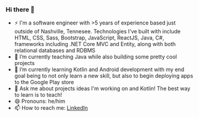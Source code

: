 ### Hi there 👋
- ⚡ I'm a software engineer with >5 years of experience based just outside of Nashville, Tennesee. Technologies I've built with include HTML, CSS, Sass, Bootstrap, JavaScript, ReactJS, Java, C#, frameworks including .NET Core MVC and Entity, along with both relational databases and RDBMS
- 🔭 I’m currently teaching Java while also building some pretty cool projects
- 🌱 I’m currently learning Kotlin and Android development with my end goal being to not only learn a new skill, but also to     begin deploying apps to the Google Play store
- 💬 Ask me about projects ideas I'm working on and Kotlin! The best way to learn is to teach!
- 😄 Pronouns: he/him
- 📫 How to reach me: [LinkedIn](https://www.linkedin.com/in/mmeacham92/)

<!--
**mmeacham92/mmeacham92** is a ✨ _special_ ✨ repository because its `README.md` (this file) appears on your GitHub profile.

Here are some ideas to get you started:

- 🔭 I’m currently working on ...
- 🌱 I’m currently learning ...
- 👯 I’m looking to collaborate on ...
- 🤔 I’m looking for help with ...
- 💬 Ask me about ...
- 📫 How to reach me: ...
- 😄 Pronouns: ...
- ⚡ Fun fact: ...
-->
